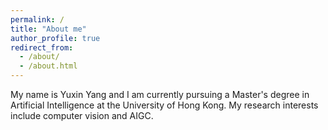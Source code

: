 ```yaml
---
permalink: /
title: "About me"
author_profile: true
redirect_from: 
  - /about/
  - /about.html
---
```


My name is Yuxin Yang and I am currently pursuing a Master's degree in Artificial Intelligence at the University of Hong Kong. My research interests include computer vision and AIGC.


